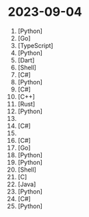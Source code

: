 # 2023-09-04

1. [](https://github.comundefined "Create Customized Software using Natural Language Idea (through Multi-Agent Collaboration)") [Python]
2. [](https://github.comundefined "CasaOS - A simple, easy-to-use, elegant open-source Personal Cloud system.") [Go]
3. [](https://github.comundefined "The all-in-one web framework designed for speed. ⭐️ Star to support our work!") [TypeScript]
4. [](https://github.comundefined "OpenAI's Code Interpreter in your terminal, running locally.") [Python]
5. [](https://github.comundefined "AIdea 是一款支持 GPT 以及国产大语言模型通义千问、文心一言等，支持 Stable Diffusion 文生图、图生图、 SDXL1.0、超分辨率、图片上色的全能型 APP。") [Dart]
6. [](https://github.comundefined "A package build system for Termux.") [Shell]
7. [](https://github.comundefined "Windows system utilities to maximize productivity") [C#]
8. [](https://github.comundefined "Qlib is an AI-oriented quantitative investment platform that aims to realize the potential, empower research, and create value using AI technologies in quantitative investment, from exploring ideas to implementing productions. Qlib supports diverse machine learning modeling paradigms. including supervised learning, market dynamics modeling, and RL.") [Python]
9. [](https://github.comundefined "A Swiss Army knife for developers.") [C#]
10. [](https://github.comundefined "🍃 Organic Maps is a free Android & iOS offline maps app for travelers, tourists, hikers, and cyclists. It uses crowd-sourced OpenStreetMap data and is developed with love by MapsWithMe (MapsMe) founders and our community. No ads, no tracking, no data collection, no crapware. Please donate to support the development!") [C++]
11. [](https://github.comundefined "A toolchain for web projects, aimed to provide functionalities to maintain them.") [Rust]
12. [](https://github.comundefined "Stable Diffusion web UI") [Python]
13. [](https://github.comundefined "") 
14. [](https://github.comundefined "Advanced real-time screen translator for games, hardcoded subtitles in videos, static text and etc.") [C#]
15. [](https://github.comundefined "Curated tutorials and resources for Large Language Models, AI Painting, and more.") 
16. [](https://github.comundefined "https://youtu.be/iScy18pVR58") [C#]
17. [](https://github.comundefined "Send push notifications to your phone or desktop using PUT/POST") [Go]
18. [](https://github.comundefined "Experience macOS just like before") [Python]
19. [](https://github.comundefined "✨ Textbase is a simple framework for building AI chatbots. ✨") [Python]
20. [](https://github.comundefined "Integrate Magisk root and Google Apps into WSA (Windows Subsystem for Android)") [Shell]
21. [](https://github.comundefined "Lean's LEDE source") [C]
22. [](https://github.comundefined "Ghidra is a software reverse engineering (SRE) framework") [Java]
23. [](https://github.comundefined "The best and simplest free open source website change detection, restock monitor and notification service. Restock Monitor, change detection. Designed for simplicity - Simply monitor which websites had a text change for free. Free Open source web page change detection, Website defacement monitoring, Price change and Price Drop notification") [Python]
24. [](https://github.comundefined "The Free Software Media System") [C#]
25. [](https://github.comundefined "分享 GitHub 上有趣、入门级的开源项目。Share interesting, entry-level open source projects on GitHub.") [Python]
